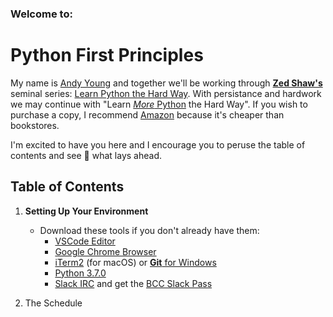 ### Welcome to:
# **Python First Principles**
My name is [Andy Young](http://www.atydev.com) and together we'll be working through [**Zed Shaw's**](https://zedshaw.com/) seminal series: [Learn Python the Hard Way](https://learnpythonthehardway.org/python3/). With persistance and hardwork we may continue with "Learn [_More_ Python](https://learncodethehardway.org/more-python-book/) the Hard Way". If you wish to purchase a copy, I recommend [Amazon](https://www.amazon.com/dp/0134692888/ref=cm_sw_r_tw_dp_U_x_zINWBbFZ3SCM1) because it's cheaper than bookstores.

I'm excited to have you here and I encourage you to peruse the table of contents and see :eyes: what lays ahead.

## Table of Contents
1. **Setting Up Your Environment**
    * Download these tools if you don't already have them:
        * [VSCode Editor](https://code.visualstudio.com/)
        * [Google Chrome Browser](https://www.google.com/chrome/)
        * [iTerm2](https://www.iterm2.com/) (for macOS) or [**Git** for Windows](https://gitforwindows.org/)
        * [Python 3.7.0](https://www.python.org/)
        * [Slack IRC](https://slack.com/downloads/osx) and get the [BCC Slack Pass](https://slackpass.io/bootcamperscollective)

2. The Schedule
